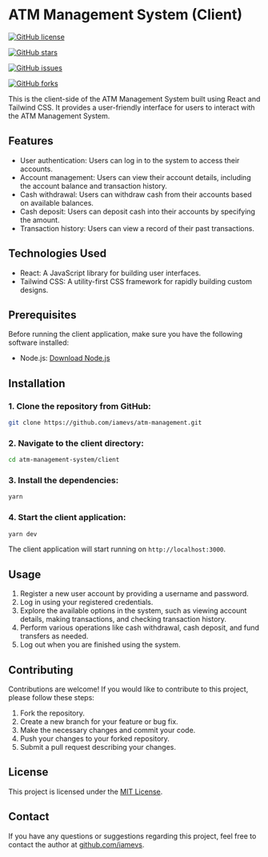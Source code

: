 # ATM Management System (Client)

[![GitHub license](https://img.shields.io/github/license/iamevs/atm-management)](https://github.com/iamevs/atm-management-system/blob/main/LICENSE)

[![GitHub stars](https://img.shields.io/github/stars/iamevs/atm-management)](https://github.com/iamevs/atm-management-system/stargazers)

[![GitHub issues](https://img.shields.io/github/issues/iamevs/atm-management)](https://github.com/iamevs/atm-management-system/issues)

[![GitHub forks](https://img.shields.io/github/forks/iamevs/atm-management)](https://github.com/iamevs/atm-management-system/network)

This is the client-side of the ATM Management System built using React and Tailwind CSS. It provides a user-friendly interface for users to interact with the ATM Management System.

## Features

- User authentication: Users can log in to the system to access their accounts.
- Account management: Users can view their account details, including the account balance and transaction history.
- Cash withdrawal: Users can withdraw cash from their accounts based on available balances.
- Cash deposit: Users can deposit cash into their accounts by specifying the amount.
- Transaction history: Users can view a record of their past transactions.

## Technologies Used

- React: A JavaScript library for building user interfaces.
- Tailwind CSS: A utility-first CSS framework for rapidly building custom designs.

## Prerequisites

Before running the client application, make sure you have the following software installed:

- Node.js: [Download Node.js](https://nodejs.org)

## Installation

### 1. Clone the repository from GitHub:

   ```bash
   git clone https://github.com/iamevs/atm-management.git
   ```

### 2. Navigate to the client directory:

   ```bash
   cd atm-management-system/client
   ```

### 3. Install the dependencies:

   ```bash
   yarn
   ```

### 4. Start the client application:

   ```bash
   yarn dev
   ```

   The client application will start running on `http://localhost:3000`.

## Usage

1. Register a new user account by providing a username and password.
2. Log in using your registered credentials.
3. Explore the available options in the system, such as viewing account details, making transactions, and checking transaction history.
4. Perform various operations like cash withdrawal, cash deposit, and fund transfers as needed.
5. Log out when you are finished using the system.

## Contributing

Contributions are welcome! If you would like to contribute to this project, please follow these steps:

1. Fork the repository.
2. Create a new branch for your feature or bug fix.
3. Make the necessary changes and commit your code.
4. Push your changes to your forked repository.
5. Submit a pull request describing your changes.

## License

This project is licensed under the [MIT License](LICENSE).

## Contact

If you have any questions or suggestions regarding this project, feel free to contact the author at [github.com/iamevs](https://github.com/iamevs).
